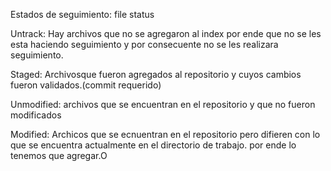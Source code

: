 Estados de seguimiento: file status

Untrack:
Hay archivos que no se agregaron al index por ende que no se les esta haciendo
seguimiento y por consecuente no se les realizara seguimiento.

Staged:
Archivosque fueron agregados al repositorio y cuyos cambios fueron
validados.(commit requerido)

Unmodified:
archivos que se encuentran en el repositorio y que no fueron modificados

Modified:
Archicos que se ecnuentran en el repositorio pero difieren con lo que se 
encuentra actualmente en el directorio de trabajo. por ende lo tenemos que agregar.O

